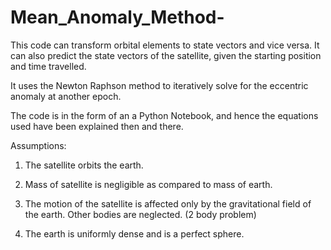 # Mean_Anomaly_Method-
This code can transform orbital elements to state vectors and vice versa. It can also predict the state vectors of the satellite, given the starting position and time travelled.

It uses the Newton Raphson method to iteratively solve for the eccentric anomaly at another epoch.

The code is in the form of an a Python Notebook, and hence the equations used have been explained then and there.

Assumptions:

1. The satellite orbits the earth.

2. Mass of satellite is negligible as compared to mass of earth.

3. The motion of the satellite is affected only by the gravitational field of the earth. Other bodies are neglected. (2 body problem)

4. The earth is uniformly dense and is a perfect sphere.
